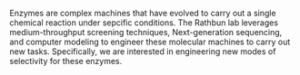 <!-- title: Protein Engineering -->
<!-- image: area1.jpeg -->

Enzymes are complex machines that have evolved to carry out a single chemical reaction under sepcific conditions. The Rathbun lab leverages medium-throughput screening techniques, Next-generation sequencing, and computer modeling to engineer these molecular machines to carry out new tasks. Specifically, we are interested in engineering new modes of selectivity for these enzymes.